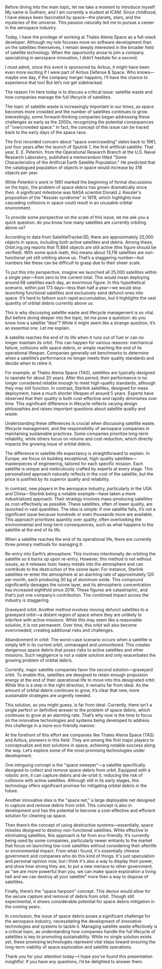 Before diving into the main topic, let me take a moment to introduce myself. My name is Guilhem, and I am currently a student at ICAM. Since childhood, I have always been fascinated by space—the planets, stars, and the mysteries of the universe. This passion naturally led me to pursue a career in the aerospace industry.

Today, I have the privilege of working at Thales Alenia Space as a full-stack developer. Although my role focuses more on software development than on the satellites themselves, I remain deeply interested in the broader field of satellite technology. When the opportunity arose to join a company specializing in aerospace innovation, I didn’t hesitate for a second.

I must admit, since this event is sponsored by Airbus, it might have been even more exciting if I were part of Airbus Defense & Space. Who knows—maybe one day, if the company merger happens, I’ll have the chance to experience that too! But let’s not get sidetracked.

The reason I’m here today is to discuss a critical issue: satellite waste and how companies manage the full lifecycle of satellites.

The topic of satellite waste is increasingly important in our times, as space becomes more crowded and the number of satellites continues to grow. Interestingly, some forward-thinking companies began addressing these challenges as early as the 2000s, recognizing the potential consequences of "overcrowded space." In fact, the concept of this issue can be traced back to the early days of the space race.

The first recorded concern about "space overcrowding" dates back to 1961, just four years after the launch of Sputnik 1, the first artificial satellite. That year, E. E. Peterkin, from the Operational Research Branch at the U.S. Naval Research Laboratory, published a memorandum titled "Some Characteristics of the Artificial Earth Satellite Population." He predicted that the catalogued population of objects in space would increase by 318 objects per year.

While Peterkin's work in 1961 marked the beginning of formal discussions on the topic, the problem of space debris has grown dramatically since then. A significant milestone was NASA scientist Donald J. Kessler's proposition of the "Kessler syndrome" in 1978, which highlights how cascading collisions in space could result in an unusable orbital environment.

To provide some perspective on the scale of this issue, let me ask you a quick question: do you know how many satellites are currently orbiting above us?

According to data from SatelliteTracker3D, there are approximately 25,000 objects in space, including both active satellites and debris. Among these, Orbit.ing.org reports that 11,884 objects are still active (this figure should be verified). With some quick math, this means about 13,116 satellites are non-functional yet still orbiting above us. That’s a staggering number—but numbers like these can be difficult to grasp due to their sheer scale.

To put this into perspective, imagine we launched all 25,000 satellites within a single year—from zero to the current total. This would mean deploying around 68 satellites each day, an enormous figure. In this hypothetical scenario, within just 173 days—less than half a year—we would stop launching functional satellites and exclusively send defunct ones into space. It’s hard to fathom such rapid accumulation, but it highlights the vast quantity of orbital debris currently above us.

This is why discussing satellite waste and lifecycle management is so vital. But before diving deeper into the topic, let me pose a question: do you know how a satellite “dies”? While it might seem like a strange question, it’s an essential one. Let me explain.

A satellite reaches the end of its life when it runs out of fuel or can no longer maintain its orbit. This can happen for various reasons: mechanical failure, collisions with space debris, or simply reaching the end of its operational lifespan. Companies generally set benchmarks to determine when a satellite’s performance no longer meets their quality standards and decide when to retire it.

For example, at Thales Alenia Space (TAS), satellites are typically designed to operate for about 20 years. After this period, their performance is no longer considered reliable enough to meet high-quality standards, although they may still function. In contrast, Starlink satellites, designed for mass deployment, have a much shorter lifespan of around 5 years. Experts have observed that their quality is both cost-effective and rapidly diminishes over time. This significant difference in lifecycle reflects varying design philosophies and raises important questions about satellite quality and waste.

Understanding these differences is crucial when discussing satellite waste, lifecycle management, and the responsibility of aerospace companies in maintaining sustainable practices. Some companies prioritize long-term reliability, while others focus on volume and cost reduction, which directly impacts the growing issue of orbital debris.


The difference in satellite life expectancy is straightforward to explain. In Europe, we focus on building exceptional, high-quality satellites—masterpieces of engineering, tailored for each specific mission. Each satellite is unique and meticulously crafted by experts at every stage. This personalized approach naturally reflects in the cost of the satellite, but the price is justified by its superior quality and reliability.

In contrast, new players in the aerospace industry, particularly in the USA and China—Starlink being a notable example—have taken a more industrialized approach. Their strategy involves mass-producing satellites as cost-effectively as possible. These satellites, often of lower quality, are launched in vast quantities. The idea is simple: if one satellite fails, it’s not a significant issue because hundreds or even thousands more are available. This approach prioritizes quantity over quality, often overlooking the environmental and long-term consequences, such as what happens to the satellite at the end of its life.

When a satellite reaches the end of its operational life, there are currently three primary methods for managing it:

Re-entry into Earth’s atmosphere: This involves intentionally de-orbiting the satellite so it burns up upon re-entry. However, this method is not without issues, as it releases toxic heavy metals into the atmosphere and can contribute to the destruction of the ozone layer. For instance, Starlink satellites re-enter the atmosphere at an alarming rate of approximately 120 per month, each producing 30 kg of aluminum oxide. This compound significantly damages the ozone layer, and its atmospheric concentration has increased eightfold since 2016. These figures are catastrophic, and that’s just one company’s contribution. The combined impact across the industry is staggering.

Graveyard orbit: Another method involves moving defunct satellites to a graveyard orbit—a distant region of space where they are unlikely to interfere with active missions. While this may seem like a reasonable solution, it is not permanent. Over time, this orbit will also become overcrowded, creating additional risks and challenges.

Abandonment in orbit: The worst-case scenario occurs when a satellite is simply left in its current orbit, unmanaged and unmonitored. This creates dangerous space debris that poses risks to active satellites and other missions. Such negligence is not a viable solution and only exacerbates the growing problem of orbital debris.

Currently, major satellite companies favor the second solution—graveyard orbit. To enable this, satellites are designed to retain enough propulsion energy at the end of their operational life to move into this designated orbit. While this is a step in the right direction, it remains far from ideal. As the amount of orbital debris continues to grow, it’s clear that new, more sustainable strategies are urgently needed.


This solution, as you might guess, is far from ideal. Currently, there isn't a single perfect or definitive answer to the problem of space debris, which continues to grow at an alarming rate. That’s why now is the time to focus on the innovative technologies and systems being developed to address this challenge in a more eco-friendly manner.

At the forefront of this effort are companies like Thales Alenia Space (TAS) and Airbus, pioneers in this field. They are among the first major players to conceptualize and test solutions in space, achieving notable success along the way. Let’s explore some of the most promising technologies under development.

One intriguing concept is the "space sweeper"—a satellite specifically designed to collect and remove space debris from orbit. Equipped with a robotic arm, it can capture debris and de-orbit it, reducing the risk of collisions with active satellites. Although still in its early stages, this technology offers significant promise for mitigating orbital debris in the future.

Another innovative idea is the "space net," a large deployable net designed to capture and remove debris from orbit. This concept is also in development and has the potential to become a cost-effective and efficient solution for cleaning up space.

Then there’s the concept of using destructive systems—essentially, space missiles designed to destroy non-functional satellites. While effective in eliminating satellites, this approach is far from eco-friendly. It’s currently being used by some companies, particularly newer entrants to the market that focus on launching low-cost satellites without considering their afterlife or environmental impact. From what i found, it's essentially chinese government and companies who do this kind of things. It's just speculation and personal opinion now, but i think it's also a way to display their power, and show how strong they are, to put a new menace to other government, as "we are more powerful than you, we can make space exploration a living hell and we can destroy all your satellite" more than a way to dispose of satellites.

Finally, there’s the "space harpoon" concept. This device would allow for the secure capture and removal of debris from orbit. Though still experimental, it shows considerable potential for space debris mitigation in the coming years.

In conclusion, the issue of space debris poses a significant challenge for the aerospace industry, necessitating the development of innovative technologies and systems to tackle it. Managing satellite waste effectively is a critical topic, as understanding how companies handle the full lifecycle of satellites is key to promoting sustainability. While no single solution exists yet, these promising technologies represent vital steps toward ensuring the long-term viability of space exploration and satellite operations.

Thank you for your attention today—I hope you’ve found this presentation insightful. If you have any questions, I’d be delighted to answer them.